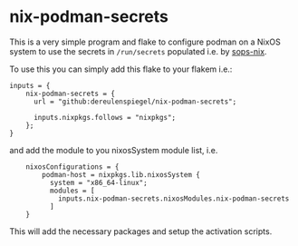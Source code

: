 # nix-podman-secrets

This is a very simple program and flake to configure podman on a NixOS system
to use the secrets in `/run/secrets` populated i.e. by [sops-nix](https://github.com/Mic92/sops-nix).

To use this you can simply add this flake to your flakem i.e.:

```
inputs = {
    nix-podman-secrets = {
      url = "github:dereulenspiegel/nix-podman-secrets";

      inputs.nixpkgs.follows = "nixpkgs";
    };
}
```

and add the module to you nixosSystem module list, i.e.

```
    nixosConfigurations = {
        podman-host = nixpkgs.lib.nixosSystem {
          system = "x86_64-linux";
          modules = [
            inputs.nix-podman-secrets.nixosModules.nix-podman-secrets
          ]
    }
```

This will add the necessary packages and setup the activation scripts.
